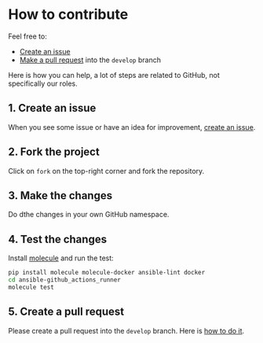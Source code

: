 # How to contribute

Feel free to:

- [Create an issue](https://help.github.com/articles/creating-an-issue/)
- [Make a pull request](https://services.github.com/on-demand/github-cli/open-pull-request-github) into the `develop` branch

Here is how you can help, a lot of steps are related to GitHub, not specifically our roles.

## 1. Create an issue

When you see some issue or have an idea for improvement, [create an issue](https://github.com/lablabs/ansible-role-rke2/issues).

## 2. Fork the project

Click on `fork` on the top-right corner and fork the repository.

## 3. Make the changes

Do dthe changes in your own GitHub namespace.

## 4. Test the changes

Install [molecule](https://molecule.readthedocs.io/en/stable/) and run the test:

```bash
pip install molecule molecule-docker ansible-lint docker
cd ansible-github_actions_runner
molecule test
```

## 5. Create a pull request

Please create a pull request into the `develop` branch. Here is [how to do it](https://help.github.com/en/github/collaborating-with-issues-and-pull-requests/creating-a-pull-request-from-a-fork).
